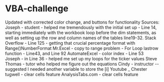 # VBA-challenge
Updated with corrected color change, and buttons for functionality
Sources:
Joseph - student - helped me tremendously with the initial set up - Line 14, starting immediately with the workbook loop before the dim statements, as well as setting up the row and column names of the tables line19-32. 
Stack Overflow - Line 125 - getting that crucial percentage format with Range()NumberFormat
Mr.Excel - copy to range problem - For Loop lastrow function - Line43, and Line 92
AutomateExcel - color index - Line 53
Joseph - in Line 36 - helped me set up my loops for the ticker values
Steve Thomas - tutor who helped me figure out the equations
Cindy - instructor  -- suggested I needed another variable to store the [i]
Youtube _ Chester tugwell - clear cells feature
AnalysisTabs.com - clear cells feature
